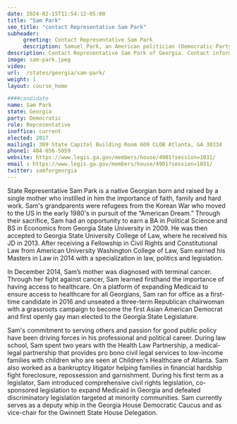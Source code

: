 ```yaml
---
date: 2024-02-15T11:54:12-05:00
title: "Sam Park"
seo_title: "contact Representative Sam Park"
subheader:
     greeting: Contact Representative Sam Park
     description: Samuel Park, an American politician (Democratic Party), also known as Sam, has been a member of the Georgia House of Representatives, representing District 107, since assuming office on January 9, 2023.
description: Contact Representative Sam Park of Georgia. Contact information for Sam Park includes email address, phone number, and mailing address.
image: sam-park.jpeg
video:
url:  /states/georgia/sam-park/
weight: 1
layout: course_home

####candidate
name: Sam Park
state: Georgia
party: Democratic
role: Representative
inoffice: current
elected: 2017
mailing1: 309 State Capitol Building Room 609 CLOB Atlanta, GA 30334
phone1: 404-656-5059
website: https://www.legis.ga.gov/members/house/4901?session=1031/
email : https://www.legis.ga.gov/members/house/4901?session=1031/
twitter: samforgeorgia
---
```


State Representative Sam Park is a native Georgian born and raised by a single mother who instilled in him the importance of faith, family and hard work. Sam's grandparents were refugees from the Korean War who moved to the US in the early 1980's in pursuit of the “American Dream.” Through their sacrifice, Sam had an opportunity to earn a BA in Political Science and BS in Economics from Georgia State University in 2009. He was then accepted to Georgia State University College of Law, where he received his JD in 2013. After receiving a Fellowship in Civil Rights and Constitutional Law from American University Washington College of Law, Sam earned his Masters in Law in 2014 with a specialization in law, politics and legislation.

In December 2014, Sam’s mother was diagnosed with terminal cancer. Through her fight against cancer, Sam learned firsthand the importance of having access to healthcare. On a platform of expanding Medicaid to ensure access to healthcare for all Georgians, Sam ran for office as a first-time candidate in 2016 and unseated a three-term Republican chairwoman with a grassroots campaign to become the first Asian American Democrat and first openly gay man elected to the Georgia State Legislature.

Sam's commitment to serving others and passion for good public policy have been driving forces in his professional and political career. During law school, Sam spent two years with the Health Law Partnership, a medical-legal partnership that provides pro bono civil legal services to low-income families with children who are seen at Children's Healthcare of Atlanta. Sam also worked as a bankruptcy litigator helping families in financial hardship fight foreclosure, repossession and garnishment. During his first term as a legislator, Sam introduced comprehensive civil rights legislation, co-sponsored legislation to expand Medicaid in Georgia and defeated discriminatory legislation targeted at minority communities. Sam currently serves as a deputy whip in the Georgia House Democratic Caucus and as vice-chair for the Gwinnett State House Delegation.
